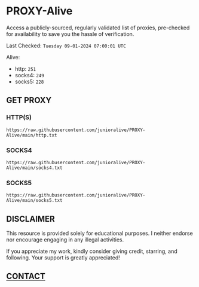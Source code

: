 # PROXY-Alive

Access a publicly-sourced, regularly validated list of proxies, pre-checked for availability to save you the hassle of verification.

Last Checked: `Tuesday 09-01-2024 07:00:01 UTC`

Alive:
- http: `251`
- socks4: `249`
- socks5: `228`

## GET PROXY

### HTTP(S)

```https://raw.githubusercontent.com/junioralive/PROXY-Alive/main/http.txt```

### SOCKS4

```https://raw.githubusercontent.com/junioralive/PROXY-Alive/main/socks4.txt```

### SOCKS5

```https://raw.githubusercontent.com/junioralive/PROXY-Alive/main/socks5.txt```

## DISCLAIMER

This resource is provided solely for educational purposes. I neither endorse nor encourage engaging in any illegal activities.

If you appreciate my work, kindly consider giving credit, starring, and following. Your support is greatly appreciated! 

## [CONTACT](https://t.me/TheJuniorAlive)
